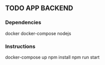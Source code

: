 ## TODO APP BACKEND

### Dependencies
docker
docker-compose
nodejs

### Instructions
docker-compose up
npm install
npm run start
